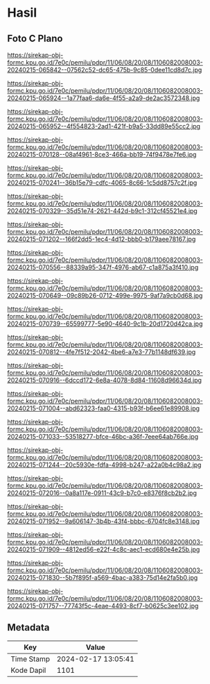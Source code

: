 # Hasil

## Foto C Plano

https://sirekap-obj-formc.kpu.go.id/7e0c/pemilu/pdpr/11/06/08/20/08/1106082008003-20240215-065842--07562c52-dc65-475b-9c85-0dee11cd8d7c.jpg

https://sirekap-obj-formc.kpu.go.id/7e0c/pemilu/pdpr/11/06/08/20/08/1106082008003-20240215-065924--1a77faa6-da6e-4f55-a2a9-de2ac3572348.jpg

https://sirekap-obj-formc.kpu.go.id/7e0c/pemilu/pdpr/11/06/08/20/08/1106082008003-20240215-065952--4f554823-2ad1-421f-b9a5-33dd89e55cc2.jpg

https://sirekap-obj-formc.kpu.go.id/7e0c/pemilu/pdpr/11/06/08/20/08/1106082008003-20240215-070128--08af4961-8ce3-466a-bb19-74f9478e7fe6.jpg

https://sirekap-obj-formc.kpu.go.id/7e0c/pemilu/pdpr/11/06/08/20/08/1106082008003-20240215-070241--36b15e79-cdfc-4065-8c66-1c5dd8757c2f.jpg

https://sirekap-obj-formc.kpu.go.id/7e0c/pemilu/pdpr/11/06/08/20/08/1106082008003-20240215-070329--35d51e74-2621-442d-b9c1-312cf45521e4.jpg

https://sirekap-obj-formc.kpu.go.id/7e0c/pemilu/pdpr/11/06/08/20/08/1106082008003-20240215-071202--166f2dd5-1ec4-4d12-bbb0-b179aee78167.jpg

https://sirekap-obj-formc.kpu.go.id/7e0c/pemilu/pdpr/11/06/08/20/08/1106082008003-20240215-070556--88339a95-347f-4976-ab67-c1a875a3f410.jpg

https://sirekap-obj-formc.kpu.go.id/7e0c/pemilu/pdpr/11/06/08/20/08/1106082008003-20240215-070649--09c89b26-0712-499e-9975-9af7a9cb0d68.jpg

https://sirekap-obj-formc.kpu.go.id/7e0c/pemilu/pdpr/11/06/08/20/08/1106082008003-20240215-070739--65599777-5e90-4640-9c1b-20d1720d42ca.jpg

https://sirekap-obj-formc.kpu.go.id/7e0c/pemilu/pdpr/11/06/08/20/08/1106082008003-20240215-070812--4fe7f512-2042-4be6-a7e3-77b1148df639.jpg

https://sirekap-obj-formc.kpu.go.id/7e0c/pemilu/pdpr/11/06/08/20/08/1106082008003-20240215-070916--6dccd172-6e8a-4078-8d84-11608d96634d.jpg

https://sirekap-obj-formc.kpu.go.id/7e0c/pemilu/pdpr/11/06/08/20/08/1106082008003-20240215-071004--abd62323-faa0-4315-b93f-b6ee61e89908.jpg

https://sirekap-obj-formc.kpu.go.id/7e0c/pemilu/pdpr/11/06/08/20/08/1106082008003-20240215-071033--53518277-bfce-46bc-a36f-7eee64ab766e.jpg

https://sirekap-obj-formc.kpu.go.id/7e0c/pemilu/pdpr/11/06/08/20/08/1106082008003-20240215-071244--20c5930e-fdfa-4998-b247-a22a0b4c98a2.jpg

https://sirekap-obj-formc.kpu.go.id/7e0c/pemilu/pdpr/11/06/08/20/08/1106082008003-20240215-072016--0a8a117e-0911-43c9-b7c0-e8376f8cb2b2.jpg

https://sirekap-obj-formc.kpu.go.id/7e0c/pemilu/pdpr/11/06/08/20/08/1106082008003-20240215-071952--9a606147-3b4b-43f4-bbbc-6704fc8e3148.jpg

https://sirekap-obj-formc.kpu.go.id/7e0c/pemilu/pdpr/11/06/08/20/08/1106082008003-20240215-071909--4812ed56-e22f-4c8c-aec1-ecd680e4e25b.jpg

https://sirekap-obj-formc.kpu.go.id/7e0c/pemilu/pdpr/11/06/08/20/08/1106082008003-20240215-071830--5b7f895f-a569-4bac-a383-75d14e2fa5b0.jpg

https://sirekap-obj-formc.kpu.go.id/7e0c/pemilu/pdpr/11/06/08/20/08/1106082008003-20240215-071757--77743f5c-4eae-4493-8cf7-b0625c3ee102.jpg


## Metadata

| Key        | Value               |
| ---------- | ------------------- |
| Time Stamp | 2024-02-17 13:05:41 |
| Kode Dapil | 1101                |



